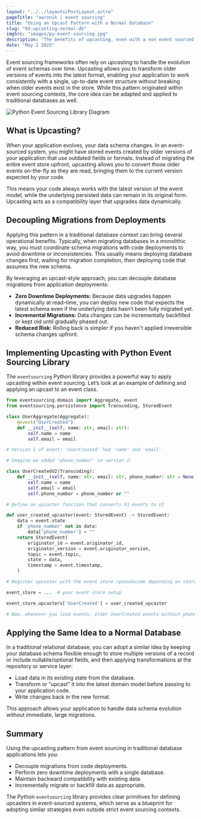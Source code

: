 ```yaml
---
layout: "../../layouts/PostLayout.astro"
pageTitle: "aaronik | event sourcing"
title: "Using an Upcast Pattern with a Normal Database"
slug: "03-upcasting-normal-db"
imgSrc: "images/py-event-sourcing.jpg"
description: "The benefits of upcasting, even with a non event sourced database"
date: "May 2 2025"
---
```


Event sourcing frameworks often rely on *upcasting* to handle the evolution of event schemas over time. Upcasting allows you to transform older versions of events into the latest format, enabling your application to work consistently with a single, up-to-date event structure without breaking when older events exist in the store. While this pattern originated within event sourcing contexts, the core idea can be adapted and applied to traditional databases as well.

![Python Event Sourcing Library Diagram](/images/py-event-sourcing.jpg)

## What is Upcasting?

When your application evolves, your data schema changes. In an event-sourced system, you might have stored events created by older versions of your
application that use outdated fields or formats. Instead of migrating the entire event store upfront, upcasting allows you to convert those older events
on-the-fly as they are read, bringing them to the current version expected by your code.

This means your code always works with the latest version of the event model, while the underlying persisted data can remain in its original form.
Upcasting acts as a compatibility layer that upgrades data dynamically.

## Decoupling Migrations from Deployments

Applying this pattern in a traditional database context can bring several operational benefits. Typically, when migrating databases in a monolithic way,
you must coordinate schema migrations with code deployments to avoid downtime or inconsistencies. This usually means deploying database changes first,
waiting for migration completion, then deploying code that assumes the new schema.

By leveraging an upcast-style approach, you can decouple database migrations from application deployments:

- **Zero Downtime Deployments:** Because data upgrades happen dynamically at read-time, you can deploy new code that expects the latest schema
  even if the underlying data hasn’t been fully migrated yet.
- **Incremental Migrations:** Data changes can be incrementally backfilled or kept old until gradually phased out.
- **Reduced Risk:** Rolling back is simpler if you haven't applied irreversible schema changes upfront.

## Implementing Upcasting with Python Event Sourcing Library

The `eventsourcing` Python library provides a powerful way to apply upcasting within event sourcing. Let’s look at an example of defining and
applying an upcast to an event class.

```python
from eventsourcing.domain import Aggregate, event
from eventsourcing.persistence import Transcoding, StoredEvent

class UserAggregate(Aggregate):
    @event("UserCreated")
    def __init__(self, name: str, email: str):
        self.name = name
        self.email = email

# Version 1 of event: 'UserCreated' had 'name' and 'email'

# Imagine we added 'phone_number' in version 2:

class UserCreatedV2(Transcoding):
    def __init__(self, name: str, email: str, phone_number: str = None):
        self.name = name
        self.email = email
        self.phone_number = phone_number or ""

# Define an upcaster function that converts V1 events to V2

def user_created_upcaster(event: StoredEvent) -> StoredEvent:
    data = event.state
    if 'phone_number' not in data:
        data['phone_number'] = ""
    return StoredEvent(
        originator_id = event.originator_id,
        originator_version = event.originator_version,
        topic = event.topic,
        state = data,
        timestamp = event.timestamp,
    )

# Register upcaster with the event store (pseudocode depending on store)

event_store = ...  # your event store setup

event_store.upcasters['UserCreated'] = user_created_upcaster

# Now, whenever you load events, older UserCreated events without phone_number are automatically upcasted.
```

## Applying the Same Idea to a Normal Database

In a traditional relational database, you can adopt a similar idea by keeping your database schema flexible enough to store multiple versions of a record or include nullable/optional fields, and then applying transformations at the repository or service layer:

- Load data in its existing state from the database.
- Transform or “upcast” it into the latest domain model before passing to your application code.
- Write changes back in the new format.

This approach allows your application to handle data schema evolution without immediate, large migrations.

## Summary

Using the upcasting pattern from event sourcing in traditional database applications lets you:

- Decouple migrations from code deployments.
- Perform zero downtime deployments with a single database.
- Maintain backward compatibility with existing data.
- Incrementally migrate or backfill data as appropriate.

The Python `eventsourcing` library provides clear primitives for defining upcasters in event-sourced systems, which serve as a blueprint for adopting
similar strategies even outside strict event sourcing contexts.
